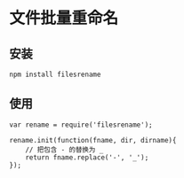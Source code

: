 文件批量重命名
===========


## 安装
```
npm install filesrename
```

## 使用

```
var rename = require('filesrename');

rename.init(function(fname, dir, dirname){
	// 把包含 - 的替换为 _
	return fname.replace('-', '_');
});

```



